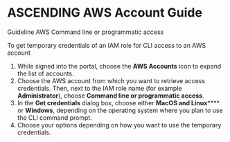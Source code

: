 # ASCENDING AWS Account Guide

Guideline AWS Command line or programmatic access

To get temporary credentials of an IAM role for CLI access to an AWS account

1. While signed into the portal, choose the **AWS Accounts** icon to expand the list of accounts.
1. Choose the AWS account from which you want to retrieve access credentials. Then, next to the IAM role name (for example **Administrator**), choose **Command line or programmatic access**.
1. In the **Get credentials** dialog box, choose either **MacOS and Linux****** or **Windows**, depending on the operating system where you plan to use the CLI command prompt.
1. Choose your options depending on how you want to use the temporary credentials.